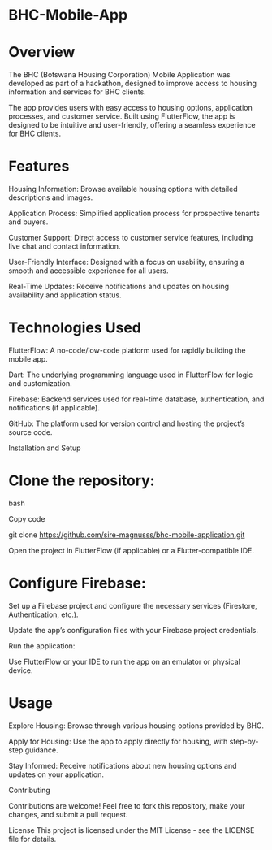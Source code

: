 # BHC-Mobile-App



# Overview

The BHC (Botswana Housing Corporation) Mobile Application was developed as part of a hackathon, designed to improve access to housing information and services for BHC clients. 

The app provides users with easy access to housing options, application processes, and customer service. Built using FlutterFlow, the app is designed to be intuitive and user-friendly, offering a seamless experience for BHC clients.

# Features

Housing Information: Browse available housing options with detailed descriptions and images.

Application Process: Simplified application process for prospective tenants and buyers.

Customer Support: Direct access to customer service features, including live chat and contact information.

User-Friendly Interface: Designed with a focus on usability, ensuring a smooth and accessible experience for all users.

Real-Time Updates: Receive notifications and updates on housing availability and application status.

# Technologies Used

FlutterFlow: A no-code/low-code platform used for rapidly building the mobile app.

Dart: The underlying programming language used in FlutterFlow for logic and customization.

Firebase: Backend services used for real-time database, authentication, and notifications (if applicable).

GitHub: The platform used for version control and hosting the project’s source code.

Installation and Setup

# Clone the repository:

bash

Copy code

git clone https://github.com/sire-magnusss/bhc-mobile-application.git

Open the project in FlutterFlow (if applicable) or a Flutter-compatible IDE.

# Configure Firebase:

Set up a Firebase project and configure the necessary services (Firestore, Authentication, etc.).

Update the app’s configuration files with your Firebase project credentials.

Run the application:

Use FlutterFlow or your IDE to run the app on an emulator or physical device.

# Usage

Explore Housing: Browse through various housing options provided by BHC.

Apply for Housing: Use the app to apply directly for housing, with step-by-step guidance.

Stay Informed: Receive notifications about new housing options and updates on your application.


Contributing

Contributions are welcome! Feel free to fork this repository, make your changes, and submit a pull request.

License
This project is licensed under the MIT License - see the LICENSE file for details.
